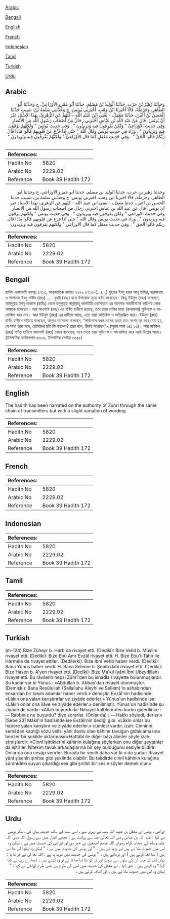 [Arabic](#arabic)

[Bengali](#bengali)

[English](#english)

[French](#french)

[Indonesian](#indonesian)

[Tamil](#tamil)

[Turkish](#turkish)

[Urdu](#urdu)

## Arabic


<div dir="rtl" lang="ar" style={{fontSize:'larger',backgroundColor:'#f8f9fa',padding:20}}>
وَحَدَّثَنَا زُهَيْرُ بْنُ حَرْبٍ، حَدَّثَنَا الْوَلِيدُ بْنُ مُسْلِمٍ، حَدَّثَنَا أَبُو عَمْرٍو الأَوْزَاعِيُّ، ح وَحَدَّثَنَا أَبُو الطَّاهِرِ، وَحَرْمَلَةُ، قَالاَ أَخْبَرَنَا ابْنُ وَهْبٍ، أَخْبَرَنِي يُونُسُ، ح وَحَدَّثَنِي سَلَمَةُ بْنُ، شَبِيبٍ حَدَّثَنَا الْحَسَنُ بْنُ أَعْيَنَ، حَدَّثَنَا مَعْقِلٌ، - يَعْنِي ابْنَ عُبَيْدِ اللَّهِ - كُلُّهُمْ عَنِ الزُّهْرِيِّ، بِهَذَا الإِسْنَادِ غَيْرَ أَنَّ يُونُسَ، قَالَ عَنْ عَبْدِ اللَّهِ بْنِ عَبَّاسٍ أَخْبَرَنِي رِجَالٌ مِنْ أَصْحَابِ رَسُولِ اللَّهِ مِنَ الأَنْصَارِ وَفِي حَدِيثِ الأَوْزَاعِيِّ ‏"‏ وَلَكِنْ يَقْرِفُونَ فِيهِ وَيَزِيدُونَ ‏"‏ ‏.‏ وَفِي حَدِيثِ يُونُسَ ‏"‏ وَلَكِنَّهُمْ يَرْقَوْنَ فِيهِ وَيَزِيدُونَ ‏"‏ ‏.‏ وَزَادَ فِي حَدِيثِ يُونُسَ وَقَالَ اللَّهُ ‏"‏ حَتَّى إِذَا فُزِّعَ عَنْ قُلُوبِهِمْ قَالُوا مَاذَا قَالَ رَبُّكُمْ قَالُوا الْحَقَّ ‏"‏ ‏.‏ وَفِي حَدِيثِ مَعْقِلٍ كَمَا قَالَ الأَوْزَاعِيُّ ‏"‏ وَلَكِنَّهُمْ يَقْرِفُونَ فِيهِ وَيَزِيدُونَ ‏"‏ ‏.‏
</div>
<div style={{backgroundColor:'#f8f9fa',padding:20, marginBottom: 10}}><table> <thead> <tr> <th>References:</th> <th></th> </tr> </thead> <tbody><tr><td>Hadith No</td><td>5820</td></tr><tr><td>Arabic No</td><td>2229.02</td></tr><tr><td>Reference</td><td>Book 39 Hadith 172</td></tr></tbody></table></div>


<div dir="rtl" lang="ar" style={{fontSize:'larger',backgroundColor:'#f8f9fa',padding:20}}>
وحدثنا زهير بن حرب، حدثنا الوليد بن مسلم، حدثنا ابو عمرو الاوزاعي، ح وحدثنا ابو الطاهر، وحرملة، قالا اخبرنا ابن وهب، اخبرني يونس، ح وحدثني سلمة بن، شبيب حدثنا الحسن بن اعين، حدثنا معقل، - يعني ابن عبيد الله - كلهم عن الزهري، بهذا الاسناد غير ان يونس، قال عن عبد الله بن عباس اخبرني رجال من اصحاب رسول الله من الانصار وفي حديث الاوزاعي " ولكن يقرفون فيه ويزيدون " . وفي حديث يونس " ولكنهم يرقون فيه ويزيدون " . وزاد في حديث يونس وقال الله " حتى اذا فزع عن قلوبهم قالوا ماذا قال ربكم قالوا الحق " . وفي حديث معقل كما قال الاوزاعي " ولكنهم يقرفون فيه ويزيدون
</div>
<div style={{backgroundColor:'#f8f9fa',padding:20, marginBottom: 10}}><table> <thead> <tr> <th>References:</th> <th></th> </tr> </thead> <tbody><tr><td>Hadith No</td><td>5820</td></tr><tr><td>Arabic No</td><td>2229.02</td></tr><tr><td>Reference</td><td>Book 39 Hadith 172</td></tr></tbody></table></div>

## Bengali


<div dir="ltr" lang="bn" style={{fontSize:'larger',backgroundColor:'#f8f9fa',padding:20}}>
হাদিস একাডেমি নাম্বারঃ ৫৭১৩, আন্তর্জাতিক নাম্বারঃ ২২২৯ ৫৭১৩-(.../...) যুহায়র ইবনু হারব আবূ তাহির, হারমালাহ ও সালামাহ্ ইবনু শাবীব (রহঃ) ..... যুহরী (রহঃ) হতে উপরোক্ত সূত্রে বর্ণনা করেছেন। কিন্তু ইউনুস (রহঃ) বলেছেন, আবদুল্লাহ ইবনু আব্বাস (রাযিঃ) থেকে রসূলুল্লাহ সাল্লাল্লাহু আলাইহি ওয়াসাল্লাম এর আনসার সাহাবীগণের কতিপয় লোক আমাকে বলেছেন। আর আওযাঈ (রহঃ) এর বর্ণিত হাদীসে রয়েছে, তবে তারা সেটার মধ্যে (কথামালা) সুবিন্যস্ত ও সংযোজিত করে দেয়। আর ইউনুস (রহঃ) এর হাদীসে আছে, এতে তারা অতিরিক্ত ও অতিরঞ্জিত করে। ইউনুস (রহঃ) বর্ণিত হাদীসে বাড়িয়ে বলেছেন, আল্লাহ তা'আলা বলেছেন, "পরিশেষে যখন তাদের অন্তর হতে সংশয় দূর করে দেয়া হয, সে সময় তারা বলে, তোমাদের স্রষ্টা কি বললেন? তারা বলে, ঠিকই বলেছেন"- (সূরাহ সাবা ৩৪ঃ ২৩)। আর মা'কিল (রহঃ) বর্ণিত হাদীসে আওযাঈ (রহঃ) যেমন বলেছেন, তবে তাতে তারা সুবিন্যস্ত ও সংযোজিত করে এরই উল্লেখ আছে। (ইসলামিক ফাউন্ডেশন ৫৬২৬, ইসলামিক সেন্টার ৫৬৫৫)
</div>
<div style={{backgroundColor:'#f8f9fa',padding:20, marginBottom: 10}}><table> <thead> <tr> <th>References:</th> <th></th> </tr> </thead> <tbody><tr><td>Hadith No</td><td>5820</td></tr><tr><td>Arabic No</td><td>2229.02</td></tr><tr><td>Reference</td><td>Book 39 Hadith 172</td></tr></tbody></table></div>

## English


<div dir="ltr" lang="en" style={{fontSize:'larger',backgroundColor:'#f8f9fa',padding:20}}>
The hadith has been narrated on the authority of Zuhri through the same chain of transmitters but with a slight variation of wording
</div>
<div style={{backgroundColor:'#f8f9fa',padding:20, marginBottom: 10}}><table> <thead> <tr> <th>References:</th> <th></th> </tr> </thead> <tbody><tr><td>Hadith No</td><td>5820</td></tr><tr><td>Arabic No</td><td>2229.02</td></tr><tr><td>Reference</td><td>Book 39 Hadith 172</td></tr></tbody></table></div>

## French


<div dir="ltr" lang="fr" style={{fontSize:'larger',backgroundColor:'#f8f9fa',padding:20}}>

</div>
<div style={{backgroundColor:'#f8f9fa',padding:20, marginBottom: 10}}><table> <thead> <tr> <th>References:</th> <th></th> </tr> </thead> <tbody><tr><td>Hadith No</td><td>5820</td></tr><tr><td>Arabic No</td><td>2229.02</td></tr><tr><td>Reference</td><td>Book 39 Hadith 172</td></tr></tbody></table></div>

## Indonesian


<div dir="ltr" lang="id" style={{fontSize:'larger',backgroundColor:'#f8f9fa',padding:20}}>

</div>
<div style={{backgroundColor:'#f8f9fa',padding:20, marginBottom: 10}}><table> <thead> <tr> <th>References:</th> <th></th> </tr> </thead> <tbody><tr><td>Hadith No</td><td>5820</td></tr><tr><td>Arabic No</td><td>2229.02</td></tr><tr><td>Reference</td><td>Book 39 Hadith 172</td></tr></tbody></table></div>

## Tamil


<div dir="ltr" lang="ta" style={{fontSize:'larger',backgroundColor:'#f8f9fa',padding:20}}>

</div>
<div style={{backgroundColor:'#f8f9fa',padding:20, marginBottom: 10}}><table> <thead> <tr> <th>References:</th> <th></th> </tr> </thead> <tbody><tr><td>Hadith No</td><td>5820</td></tr><tr><td>Arabic No</td><td>2229.02</td></tr><tr><td>Reference</td><td>Book 39 Hadith 172</td></tr></tbody></table></div>

## Turkish


<div dir="ltr" lang="tr" style={{fontSize:'larger',backgroundColor:'#f8f9fa',padding:20}}>
(m-124) Bize Züheyr b. Harb da rivayet etti. (Dediki): Bize Velid b. Müslim rivayet etti. (Dediki): Bize Ebû Amr'Evzâî rivayet etti. H. Bize Ebu't-Tâhir ile Harmele de rivayet ettiler. (Dedilerki): Bize İbni Vehb haber verdi. (Dediki): Bana Yûnus haber verdi. H. Bana Seleme b. Şebib dahî rivayet etti. (Dediki): Bize Hasen b. A'yen rivayet etti. (Dediki): Bize Ma'kıl (yâni İbni Ubeydillah) rivayet etti. Bu râvilerin hepsi Zührî'den bu isnadla rivayette bulunmuşlardır. Şu kadar var ki Yûnus : «Abdullah b. Abbas'dan rivayet olunmuştur. (Demişki): Bana Resûlullah (Sallallahu Aleyhi ve Sellem)'in ashabından ensardan bir takım adamlar haber verdi.» demiştir. Evzâî'nin hadîsinde: «Lâkin ona yalan karıştırırlar ve ziyâde ederler.» Yûnus'un hadîsinde ise: «Lâkin onlar ona ilâve ve ziyâde ederler.» denilmiştir. Yûnus'un hadîsinde şu ziyâde de vardır: «Allah buyurdu ki: Nihayet kalblerinden korku giderilince : — Rabbiniz ne buyurdu? diye sorarlar. (Onlar da) : — Hakkı söyledi, derler.» [Sebe 23] Mâkıl'ın hadîsinde ise Evzâîrnin dediği gibi: «Lâkin onlar bu habere yalan karıştırır ve ziyâde ederler.» cümlesi vardır. izah: Cinnînin semâdan kaptığı sözü velîsi yâni dostu olan kâhine tavuğun gıdaklamasına benzer bir şekilde aktarmasını Hattâbî ile diğer bâzı âlimler şöyle izah etmişlerdir: «Cinnî işittiklerini kâhinin kulağına söylerken onu diğer şeytanlar da işitirler. Nitekim tavuk arkadaşlarına bir şey bulduğunu sesiyle bildirir. Onlar da ona cevâp verirler. Burada bir vecih daha var ki o da şudur: Rivayet yâni şişenin şırıltısı gibi şeklinde olabilir. Bu takdirde cinnî kâhinin kulağına sürahideki suyun çıkardığı ses gibi şırıltılı bir sesle söyler demek olur.»
</div>
<div style={{backgroundColor:'#f8f9fa',padding:20, marginBottom: 10}}><table> <thead> <tr> <th>References:</th> <th></th> </tr> </thead> <tbody><tr><td>Hadith No</td><td>5820</td></tr><tr><td>Arabic No</td><td>2229.02</td></tr><tr><td>Reference</td><td>Book 39 Hadith 172</td></tr></tbody></table></div>

## Urdu


<div dir="rtl" lang="ur" style={{fontSize:'larger',backgroundColor:'#f8f9fa',padding:20}}>
اوزاعی ، یونس اور معقل بن عبید اللہ سب نے زہری سے ، اسی سند کے ساتھ حدیث بیان کی ، مگر یونس نے کہا : عبد اللہ بن عباس رضی اللہ تعالیٰ عنہ سے روایت ہے : مجھے انصار میں سے رسول اللہ صلی اللہ علیہ وسلم کے صحابہ کرام رضوان اللہ عنھم اجمعین نے خبر دی اور اوزاعی کی حدیث میں ہے ۔ لیکن وہ اس میں جھوٹ ملا تے ہیں اور بڑھا تے ہیں ۔ " اور یونس کی حدیث میں ہے : " لیکن وہ اونچا لے جا تے ہیں ( مبا لغہ کرتے ہیں ) اور بڑھاتے ہیں ۔ " یونس کی حدیث میں مزید یہ ہے : اللہ تعا لیٰ نے فر ما یا : یہاں تک کہ جب ان کے دلوں سے ہیبت اور ڈر کو ہٹا لیا جا تا ہے تو وہ کہتے ہیں ۔ تمھا رے رب نے کیا کہا ؟ وہ کہتے ہیں ۔ حق کہا ۔ اور معقل کی حدیث میں اسی کی طرح ہے جس طرح اوزاعی نے کہا : " لیکن وہ اس میں جھوٹ ملا تے ہیں ۔ اور اضافہ کرتے ہیں ۔
</div>
<div style={{backgroundColor:'#f8f9fa',padding:20, marginBottom: 10}}><table> <thead> <tr> <th>References:</th> <th></th> </tr> </thead> <tbody><tr><td>Hadith No</td><td>5820</td></tr><tr><td>Arabic No</td><td>2229.02</td></tr><tr><td>Reference</td><td>Book 39 Hadith 172</td></tr></tbody></table></div>